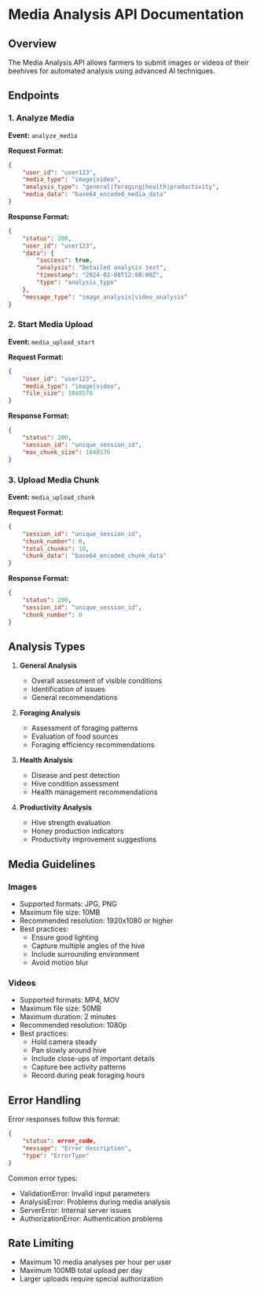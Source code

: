 # Media Analysis API Documentation

## Overview

The Media Analysis API allows farmers to submit images or videos of their beehives for automated analysis using advanced AI techniques.

## Endpoints

### 1. Analyze Media

**Event:** `analyze_media`

**Request Format:**

```json
{
    "user_id": "user123",
    "media_type": "image|video",
    "analysis_type": "general|foraging|health|productivity",
    "media_data": "base64_encoded_media_data"
}
```

**Response Format:**

```json
{
    "status": 200,
    "user_id": "user123",
    "data": {
        "success": true,
        "analysis": "Detailed analysis text",
        "timestamp": "2024-02-08T12:00:00Z",
        "type": "analysis_type"
    },
    "message_type": "image_analysis|video_analysis"
}
```

### 2. Start Media Upload

**Event:** `media_upload_start`

**Request Format:**

```json
{
    "user_id": "user123",
    "media_type": "image|video",
    "file_size": 1048576
}
```

**Response Format:**

```json
{
    "status": 200,
    "session_id": "unique_session_id",
    "max_chunk_size": 1048576
}
```

### 3. Upload Media Chunk

**Event:** `media_upload_chunk`

**Request Format:**

```json
{
    "session_id": "unique_session_id",
    "chunk_number": 0,
    "total_chunks": 10,
    "chunk_data": "base64_encoded_chunk_data"
}
```

**Response Format:**

```json
{
    "status": 200,
    "session_id": "unique_session_id",
    "chunk_number": 0
}
```

## Analysis Types

1. **General Analysis**
   - Overall assessment of visible conditions
   - Identification of issues
   - General recommendations

2. **Foraging Analysis**
   - Assessment of foraging patterns
   - Evaluation of food sources
   - Foraging efficiency recommendations

3. **Health Analysis**
   - Disease and pest detection
   - Hive condition assessment
   - Health management recommendations

4. **Productivity Analysis**
   - Hive strength evaluation
   - Honey production indicators
   - Productivity improvement suggestions

## Media Guidelines

### Images

- Supported formats: JPG, PNG
- Maximum file size: 10MB
- Recommended resolution: 1920x1080 or higher
- Best practices:
  - Ensure good lighting
  - Capture multiple angles of the hive
  - Include surrounding environment
  - Avoid motion blur

### Videos

- Supported formats: MP4, MOV
- Maximum file size: 50MB
- Maximum duration: 2 minutes
- Recommended resolution: 1080p
- Best practices:
  - Hold camera steady
  - Pan slowly around hive
  - Include close-ups of important details
  - Capture bee activity patterns
  - Record during peak foraging hours

## Error Handling

Error responses follow this format:

```json
{
    "status": error_code,
    "message": "Error description",
    "type": "ErrorType"
}
```

Common error types:

- ValidationError: Invalid input parameters
- AnalysisError: Problems during media analysis
- ServerError: Internal server issues
- AuthorizationError: Authentication problems

## Rate Limiting

- Maximum 10 media analyses per hour per user
- Maximum 100MB total upload per day
- Larger uploads require special authorization
